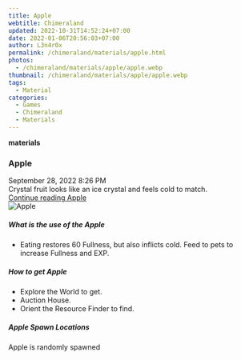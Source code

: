 ```yaml
---
title: Apple
webtitle: Chimeraland
updated: 2022-10-31T14:52:24+07:00
date: 2022-01-06T20:56:03+07:00
author: L3n4r0x
permalink: /chimeraland/materials/apple.html
photos:
  - /chimeraland/materials/apple/apple.webp
thumbnail: /chimeraland/materials/apple/apple.webp
tags:
  - Material
categories:
  - Games
  - Chimeraland
  - Materials
---
```


<section id="bootstrap-wrapper"><link rel="stylesheet" href="https://cdn.statically.io/gh/dimaslanjaka/Web-Manajemen/40ac3225/css/bootstrap-4.5-wrapper.css"/><div class="row g-0 border rounded overflow-hidden flex-md-row mb-4 shadow-sm position-relative"><div class="col p-4 d-flex flex-column position-static"><strong class="d-inline-block mb-2 text-success">materials</strong><h3 class="mb-0">Apple</h3><div class="mb-1 text-muted">September 28, 2022 8:26 PM</div><div class="mb-2 border p-1">Crystal fruit looks like an ice crystal and feels cold to match.</div><a href="#" class="stretched-link d-none">Continue reading Apple</a></div><div class="col-auto d-none d-lg-block"><img src="/chimeraland/materials/apple/apple.webp" alt="Apple"/></div></div><div class="row"><div class="col-lg-6 col-12 mb-2"><div class="card"><div class="card-body"><h5 class="card-title">What is the use of the Apple</h5><div class="card-text"><ul><li>Eating restores 60 Fullness, but also inflicts cold. Feed to pets to increase Fullness and EXP.</li></ul></div></div></div></div><div class="col-lg-6 col-12 mb-2"><div class="card"><div class="card-body"><h5 class="card-title">How to get Apple</h5><div class="card-text"><ul><li>Explore the World to get.</li><li>Auction House.</li><li>Orient the Resource Finder to find.</li></ul></div></div></div></div><div class="col-12 mb-2"><h5>Apple Spawn Locations</h5><p>Apple is randomly spawned</p></div></div></section>